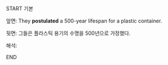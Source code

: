 START
기본

앞면:
They **postulated** a 500-year lifespan for a plastic container.


뒷면:
그들은 플라스틱 용기의 수명을 500년으로 가정했다.


해석:
<!--ID: 1734252693434-->
END